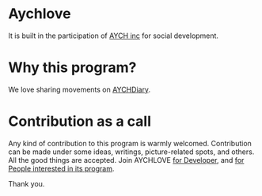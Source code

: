 # Aychlove
It is built in the participation of [AYCH inc](https://aychome.github.io/) for social development.


# Why this program?
We love sharing movements on [AYCHDiary](https://aychdiary.github.io/).


# Contribution as a call
Any kind of contribution to this program is warmly welcomed.
Contribution can be made under some ideas, writings, picture-related spots, and others. All the good things are accepted.
Join AYCHLOVE [for Developer](https://gitter.im/AYCHL0VE/community/), and [for People interested in its program](https://aychlove.slack.com/).

Thank you.

